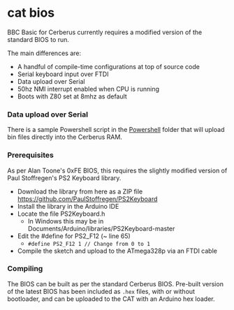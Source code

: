 
# cat bios

BBC Basic for Cerberus currently requires a modified version of the standard BIOS to run.

The main differences are:

- A handful of compile-time configurations at top of source code
- Serial keyboard input over FTDI
- Data upload over Serial
- 50hz NMI interrupt enabled when CPU is running
- Boots with Z80 set at 8mhz as default

### Data upload over Serial

There is a sample Powershell script in the [Powershell](Powershell) folder that will upload bin files directly into the Cerberus RAM.

### Prerequisites

As per Alan Toone's 0xFE BIOS, this requires the slightly modified version of Paul Stoffregen's PS2 Keyboard library.

- Download the library from here as a ZIP file https://github.com/PaulStoffregen/PS2Keyboard
- Install the library in the Arduino IDE
- Locate the file PS2Keyboard.h
	- In Windows this may be in Documents/Arduino/libraries/PS2Keyboard-master
- Edit the #define for PS2_F12 (~ line 65)
	- `#define PS2_F12 1 // Change from 0 to 1`
- Compile the sketch and upload to the ATmega328p via an FTDI cable

### Compiling

The BIOS can be built as per the standard Cerberus BIOS. Pre-built version of the latest BIOS has been included as `.hex` files, with or without bootloader, and can be uploaded to the CAT with an Arduino hex loader.

